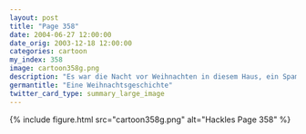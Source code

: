 ```yaml
---
layout: post
title: "Page 358"
date: 2004-06-27 12:00:00
date_orig: 2003-12-18 12:00:00
categories: cartoon
my_index: 358
image: cartoon358g.png
description: "Es war die Nacht vor Weihnachten in diesem Haus, ein Spammer war sehr geschäftig mit Tastatur und Maus Er sendet Mails und verkauft Dinge nach dem Pyramiden Prinzip Und war sich sicher, dass er für immer im Verborgenen blieb Visionen von Reichtum erfüllten seinen Kopf und er fühlte sich gut aber leider wusste er nichts von ident und traceroute Pete Percy"
germantitle: "Eine Weihnachtsgeschichte"
twitter_card_type: summary_large_image
---
```


{% include figure.html src="cartoon358g.png" alt="Hackles Page 358"  %}
